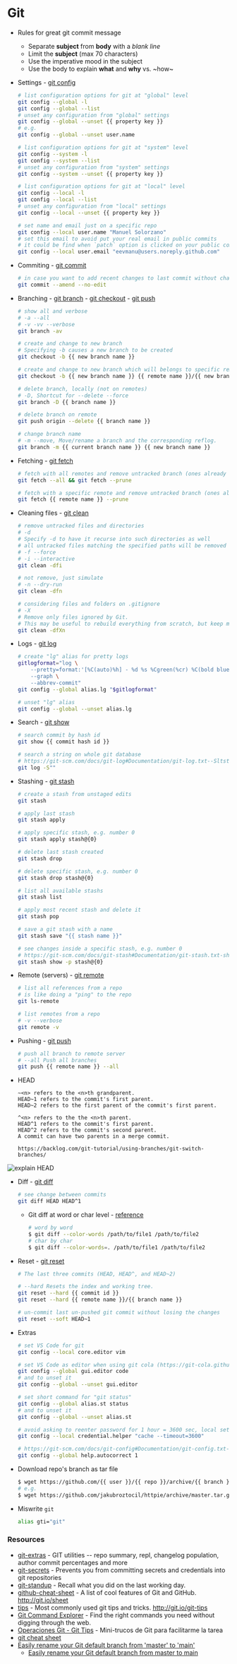 # Git

- Rules for great git commit message
    - Separate **subject** from **body** with a *blank line*
    - Limit the **subject** (max 70 characters)
    - Use the imperative mood in the subject
    - Use the body to explain **what** and **why** vs. ~how~

- Settings - [git config](https://git-scm.com/docs/git-config)

    ```bash
    # list configuration options for git at "global" level
    git config --global -l
    git config --global --list
    # unset any configuration from "global" settings
    git config --global --unset {{ property key }}
    # e.g.
    git config --global --unset user.name

    # list configuration options for git at "system" level
    git config --system -l
    git config --system --list
    # unset any configuration from "system" settings
    git config --system --unset {{ property key }}

    # list configuration options for git at "local" level
    git config --local -l
    git config --local --list
    # unset any configuration from "local" settings
    git config --local --unset {{ property key }}

    # set name and email just on a specific repo
    git config --local user.name "Manuel Solorzano"
    # set this email to avoid put your real email in public commits
    # it could be find when `patch` option is clicked on your public commits
    git config --local user.email "eevmanu@users.noreply.github.com"
    ```

- Commiting - [git commit](https://git-scm.com/docs/git-commit)

    ```bash
    # in case you want to add recent changes to last commit without changing commit message
    git commit --amend --no-edit
    ```

- Branching - [git branch](https://git-scm.com/docs/git-branch) - [git checkout](https://git-scm.com/docs/git-checkout) - [git push](https://git-scm.com/docs/git-push)

    ```bash
    # show all and verbose
    # -a --all
    # -v -vv --verbose
    git branch -av

    # create and change to new branch
    # Specifying -b causes a new branch to be created
    git checkout -b {{ new branch name }}

    # create and change to new branch which will belongs to specific remote
    git checkout -b {{ new branch name }} {{ remote name }}/{{ new branch name }}

    # delete branch, locally (not on remotes)
    # -D, Shortcut for --delete --force
    git branch -D {{ branch name }}

    # delete branch on remote
    git push origin --delete {{ branch name }}

    # change branch name
    # -m --move, Move/rename a branch and the corresponding reflog.
    git branch -m {{ current branch name }} {{ new branch name }}
    ```

- Fetching - [git fetch](https://git-scm.com/docs/git-fetch)

    ```bash
    # fetch with all remotes and remove untracked branch (ones already deleted)
    git fetch --all && git fetch --prune

    # fetch with a specific remote and remove untracked branch (ones already deleted)
    git fetch {{ remote name }} --prune
    ```

- Cleaning files - [git clean](https://git-scm.com/docs/git-clean)

    ```bash
    # remove untracked files and directories
    # -d
    # Specify -d to have it recurse into such directories as well
    # all untracked files matching the specified paths will be removed
    # -f --force
    # -i --interactive
    git clean -dfi

    # not remove, just simulate
    # -n --dry-run
    git clean -dfn

    # considering files and folders on .gitignore
    # -X
    # Remove only files ignored by Git.
    # This may be useful to rebuild everything from scratch, but keep manually created files.
    git clean -dfXn
    ```

- Logs - [git log](https://git-scm.com/docs/git-log)

    ```bash
    # create "lg" alias for pretty logs
    gitlogformat="log \
        --pretty=format:'[%C(auto)%h] - %d %s %Cgreen(%cr) %C(bold blue)<%an> %Creset' \
        --graph \
        --abbrev-commit"
    git config --global alias.lg "$gitlogformat"

    # unset "lg" alias
    git config --global --unset alias.lg
    ```

- Search - [git show](https://git-scm.com/docs/git-show)

    ```bash
    # search commit by hash id
    git show {{ commit hash id }}

    # search a string on whole git database
    # https://git-scm.com/docs/git-log#Documentation/git-log.txt--Sltstringgt
    git log -S""
    ```

- Stashing - [git stash](https://git-scm.com/docs/git-stash)

    ```bash
    # create a stash from unstaged edits
    git stash

    # apply last stash
    git stash apply

    # apply specific stash, e.g. number 0
    git stash apply stash@{0}

    # delete last stash created
    git stash drop

    # delete specific stash, e.g. number 0
    git stash drop stash@{0}

    # list all available stashs
    git stash list

    # apply most recent stash and delete it
    git stash pop

    # save a git stash with a name
    git stash save "{{ stash name }}"

    # see changes inside a specific stash, e.g. number 0
    # https://git-scm.com/docs/git-stash#Documentation/git-stash.txt-showltoptionsgtltstashgt
    git stash show -p stash@{0}
    ```

- Remote (servers) - [git remote](https://git-scm.com/docs/git-remote)

    ```bash
    # list all references from a repo
    # is like doing a "ping" to the repo
    git ls-remote

    # list remotes from a repo
    # -v --verbose
    git remote -v
    ```

- Pushing - [git push](https://git-scm.com/docs/git-push)

    ```bash
    # push all branch to remote server
    # --all Push all branches
    git push {{ remote name }} --all
    ```

- HEAD

    ```
    ~<n> refers to the <n>th grandparent.
    HEAD~1 refers to the commit's first parent.
    HEAD~2 refers to the first parent of the commit's first parent.

    ^<n> refers to the the <n>th parent.
    HEAD^1 refers to the commit's first parent.
    HEAD^2 refers to the commit's second parent.
    A commit can have two parents in a merge commit.

    https://backlog.com/git-tutorial/using-branches/git-switch-branches/
    ```

![explain HEAD](https://i.imgur.com/mSD77uh.png "explain HEAD")

- Diff - [git diff](https://git-scm.com/docs/git-diff)

    ```bash
    # see change between commits
    git diff HEAD HEAD^1
    ```

    - Git diff at word or char level - [reference](https://makandracards.com/makandra/28067-git-diff-per-word-or-character)

        ```bash
        # word by word
        $ git diff --color-words /path/to/file1 /path/to/file2
        # char by char
        $ git diff --color-words=. /path/to/file1 /path/to/file2
        ```

- Reset - [git reset](https://git-scm.com/docs/git-reset)

    ```bash
    # The last three commits (HEAD, HEAD^, and HEAD~2)

    # --hard Resets the index and working tree.
    git reset --hard {{ commit id }}
    git reset --hard {{ remote name }}/{{ branch name }}

    # un-commit last un-pushed git commit without losing the changes
    git reset --soft HEAD~1
    ```

- Extras

    ```bash
    # set VS Code for git
    git config --local core.editor vim

    # set VS Code as editor when using git cola (https://git-cola.github.io/)
    git config --global gui.editor code
    # and to unset it
    git config --global --unset gui.editor

    # set short command for "git status"
    git config --global alias.st status
    # and to unset it
    git config --global --unset alias.st

    # avoid asking to reenter password for 1 hour = 3600 sec, local setting
    git config --local credential.helper "cache --timeout=3600"

    # https://git-scm.com/docs/git-config#Documentation/git-config.txt-helpautoCorrect
    git config --global help.autocorrect 1
    ```

- Download repo's branch as tar file

    ```bash
    $ wget https://github.com/{{ user }}/{{ repo }}/archive/{{ branch }}.tar.gz
    # e.g.
    $ wget https://github.com/jakubroztocil/httpie/archive/master.tar.gz
    ```

- Miswrite `git`

    ```bash
    alias gti="git"
    ```

### Resources

- [git-extras](https://github.com/tj/git-extras) - GIT utilities -- repo summary, repl, changelog population, author commit percentages and more
- [git-secrets](https://github.com/awslabs/git-secrets) - Prevents you from committing secrets and credentials into git repositories
- [git-standup](https://github.com/kamranahmedse/git-standup) - Recall what you did on the last working day.
- [github-cheat-sheet](https://github.com/tiimgreen/github-cheat-sheet) - A list of cool features of Git and GitHub. http://git.io/sheet
- [tips](https://github.com/git-tips/tips) - Most commonly used git tips and tricks. http://git.io/git-tips
- [Git Command Explorer](https://gitexplorer.com/) - Find the right commands you need without digging through the web.
- [Operaciones Git - Git Tips](https://gist.github.com/jelcaf/1404619) - Mini-trucos de Git para facilitarme la tarea
- [git cheat sheet](http://www.cheat-sheets.org/saved-copy/git-cheat-sheet.pdf)
- [Easily rename your Git default branch from 'master' to 'main' ](https://twitter.com/shanselman/status/1269838158650195968)
    - [Easily rename your Git default branch from master to main](https://www.hanselman.com/blog/EasilyRenameYourGitDefaultBranchFromMasterToMain.aspx)
